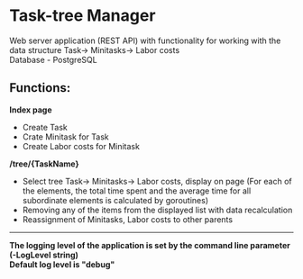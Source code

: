# Task-tree Manager
Web server application (REST API) with functionality for working with the data structure Task-> Minitasks-> Labor costs  
Database - PostgreSQL  
## Functions:  
**Index page**  
* Create Task  
* Crate Minitask for Task  
* Create Labor costs for Minitask  

**/tree/{TaskName}**  
* Select tree Task-> Minitasks-> Labor costs, display on page (For each of the elements, the total time spent and the average time for all subordinate elements is calculated by goroutines)  
* Removing any of the items from the displayed list with data recalculation  
* Reassignment of Minitasks, Labor costs to other parents  
---
**The logging level of the application is set by the command line parameter (-LogLevel string)**  
**Default log level is "debug"**  
